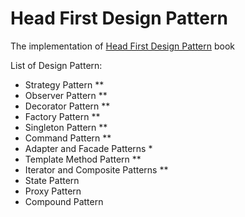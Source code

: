 # Head First Design Pattern
The implementation of [Head First Design Pattern](https://www.amazon.com/Head-First-Design-Patterns-Brain-Friendly/dp/0596007124) book

List of Design Pattern:
* Strategy Pattern **
* Observer Pattern **
* Decorator Pattern **
* Factory Pattern **
* Singleton Pattern **
* Command Pattern **
* Adapter and Facade Patterns *
* Template Method Pattern **
* Iterator and Composite Patterns **
* State Pattern
* Proxy Pattern
* Compound Pattern

